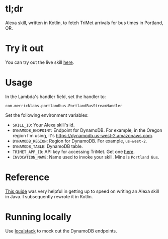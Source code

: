 # tl;dr

Alexa skill, written in Kotlin, to fetch TriMet arrivals for bus times in Portland, OR.

# Try it out

You can try out the live skill [here](https://www.amazon.com/David-Merrick-Portland-Bus/dp/B01NB9LCZK/ref=sr_1_1?ie=UTF8&qid=1538191917&sr=8-1&keywords=portland+bus).

# Usage

In the Lambda's handler field, set the handler to: 
```
com.merricklabs.portlandbus.PortlandBusStreamHandler
```

Set the following environment variables:
- `SKILL_ID`: Your Alexa skill's id.
- `DYNAMODB_ENDPOINT`: Endpoint for DynamoDB. For example, in the Oregon region I'm using, it's https://dynamodb.us-west-2.amazonaws.com.
- `DYNAMODB_REGION`: Region for DynamoDB. For example, `us-west-2`.
- `DYNAMODB_TABLE`: DynamoDB table.
- `TRIMET_APP_ID`: API key for accessing TriMet. Get one [here](https://developer.trimet.org/).
- `INVOCATION_NAME`: Name used to invoke your skill. Mine is `Portland Bus`. 

# Reference

[This guide](https://alexa-skills-kit-sdk-for-java.readthedocs.io/en/latest/Developing-Your-First-Skill.html) was very helpful in getting up to speed on writing an Alexa skill in Java. I subsequently rewrote it in Kotlin.

# Running locally

Use [localstack](https://github.com/localstack/localstack) to mock out the DynamoDB endpoints.

